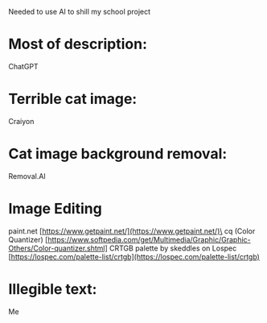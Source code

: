 Needed to use AI to shill my school project

# Most of description:
ChatGPT

# Terrible cat image:
Craiyon

# Cat image background removal:
Removal.AI

# Image Editing
paint.net [https://www.getpaint.net/](https://www.getpaint.net/)\
cq (Color Quantizer) [https://www.softpedia.com/get/Multimedia/Graphic/Graphic-Others/Color-quantizer.shtml]
CRTGB palette by skeddles on Lospec [https://lospec.com/palette-list/crtgb](https://lospec.com/palette-list/crtgb)

# Illegible text:
Me
